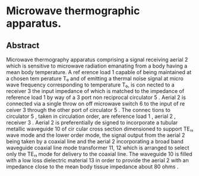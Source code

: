 # Microwave thermographic apparatus.

## Abstract
Microwave thermography apparatus comprising a signal receiving aerial 2 which is sensitive to microwave radiation emanating from a body having a mean body temperature. A ref erence load 1 capable of being maintained at a chosen tem perature T₀ and of emitting a thermal noise signal at micro wave frequency corresponding to temperature T₀, is con nected to a receiver 3 the input impedance of which is matched to the impedance of reference load 1 by way of a 3 port non reciprocal circulator 5 . Aerial 2 is connected via a single throw on off microwave switch 6 to the input of re ceiver 3 through the other port of circulator 5 . The connec tions to circulator 5 , taken in circulation order, are reference load 1 , aerial 2 , receiver 3 . Aerial 2 is preferentially de signed to incorporate a tubular metallic waveguide 10 of cir cular cross section dimensioned to support TE₁₁ wave mode and the lower order mode, the signal output from the aerial 2 being taken by a coaxial line and the aerial 2 incorporating a broad band waveguide coaxial line mode transformer 11, 12 which is arranged to select only the TE₁₁ mode for delivery to the coaxial line. The waveguide 10 is filled with a low loss dielectric material 13 in order to provide the aerial 2 with an impedance close to the mean body tissue impedance about 80 ohms .